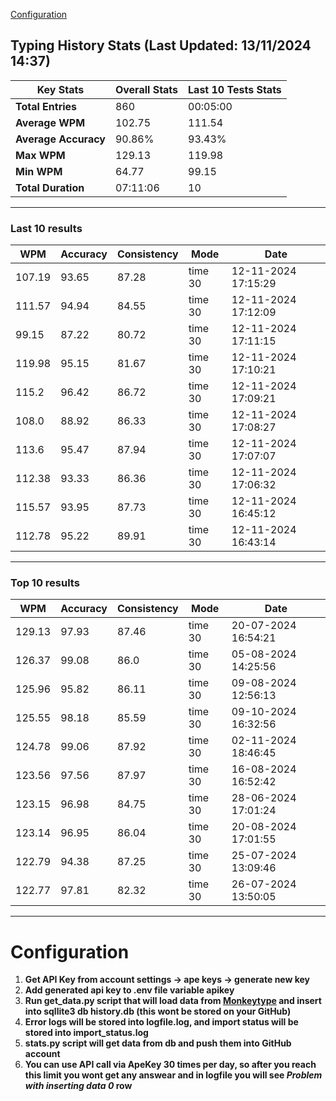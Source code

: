 
[Configuration](#configuration)
## Typing History Stats (Last Updated: 13/11/2024 14:37)

| **Key Stats**               | **Overall Stats**       | **Last 10 Tests Stats**  |
|--------------------------|-------------------------|--------------------------|
| **Total Entries**        | 860           | 00:05:00                       |
| **Average WPM**          | 102.75           | 111.54    |
| **Average Accuracy**     | 90.86%          | 93.43%   |
| **Max WPM**              | 129.13               | 119.98        |
| **Min WPM**              | 64.77               | 99.15                        |
| **Total Duration**       | 07:11:06        | 10                        |


---

### Last 10 results

| WPM | Accuracy | Consistency | Mode | Date |
| --- | -------- | ----------- | ---- | --------- |
| 107.19 | 93.65 | 87.28 | time 30 | 12-11-2024 17:15:29 |
| 111.57 | 94.94 | 84.55 | time 30 | 12-11-2024 17:12:09 |
| 99.15 | 87.22 | 80.72 | time 30 | 12-11-2024 17:11:15 |
| 119.98 | 95.15 | 81.67 | time 30 | 12-11-2024 17:10:21 |
| 115.2 | 96.42 | 86.72 | time 30 | 12-11-2024 17:09:21 |
| 108.0 | 88.92 | 86.33 | time 30 | 12-11-2024 17:08:27 |
| 113.6 | 95.47 | 87.94 | time 30 | 12-11-2024 17:07:07 |
| 112.38 | 93.33 | 86.36 | time 30 | 12-11-2024 17:06:32 |
| 115.57 | 93.95 | 87.73 | time 30 | 12-11-2024 16:45:12 |
| 112.78 | 95.22 | 89.91 | time 30 | 12-11-2024 16:43:14 |


 --- 

### Top 10 results

| WPM | Accuracy | Consistency | Mode | Date |
| --- | -------- | ----------- | ---- | --------- |
| 129.13 | 97.93 | 87.46 | time 30 | 20-07-2024 16:54:21 |
| 126.37 | 99.08 | 86.0 | time 30 | 05-08-2024 14:25:56 |
| 125.96 | 95.82 | 86.11 | time 30 | 09-08-2024 12:56:13 |
| 125.55 | 98.18 | 85.59 | time 30 | 09-10-2024 16:32:56 |
| 124.78 | 99.06 | 87.92 | time 30 | 02-11-2024 18:46:45 |
| 123.56 | 97.56 | 87.97 | time 30 | 16-08-2024 16:52:42 |
| 123.15 | 96.98 | 84.75 | time 30 | 28-06-2024 17:01:24 |
| 123.14 | 96.95 | 86.04 | time 30 | 20-08-2024 17:01:55 |
| 122.79 | 94.38 | 87.25 | time 30 | 25-07-2024 13:09:46 |
| 122.77 | 97.81 | 82.32 | time 30 | 26-07-2024 13:50:05 |


 --- 


# Configuration

1. **Get API Key from account settings -> ape keys -> generate new key**
2. **Add generated api key to .env file variable apikey**
3. **Run get_data.py script that will load data from [Monkeytype](https://monkeytype.com/) and insert into sqllite3 db history.db (this wont be stored on your GitHub)**
4. **Error logs will be stored into logfile.log, and import status will be stored into import_status.log**
5. **stats.py script will get data from db and push them into GitHub account**
6. **You can use API call via ApeKey 30 times per day, so after you reach this limit you wont get any answear and in logfile you will see *Problem with inserting data 0* row**
    
    